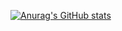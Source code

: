 [![Anurag's GitHub stats](https://github-readme-stats.vercel.app/api?username=2sohee)](https://github.com/anuraghazra/github-readme-stats)
